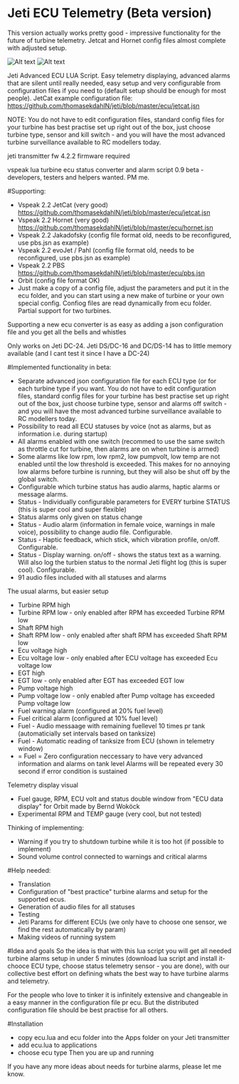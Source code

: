# Jeti ECU Telemetry (Beta version)
This version actually works pretty good - impressive functionality for the future of turbine telemetry. Jetcat and Hornet config files almost complete with adjusted setup.

![Alt text](https://raw.github.com/thomasekdahlN/jeti/tree/master/screenshots/Alarm%20Shaft%20RPM%20low.png?raw=true "Optional Title")
![Alt text](https://raw.github.com/thomasekdahlN/jeti/tree/master/screenshots/Flight%20logg%20-%20preheat%20status.png?raw=true "Optional Title")


Jeti Advanced ECU LUA Script. Easy telemetry displaying, advanced alarms that are silent until really needed, easy setup and very configurable from configuration files if you need to (default setup should be enough for most people). JetCat example configuration file: https://github.com/thomasekdahlN/jeti/blob/master/ecu/jetcat.jsn

NOTE: You do not have to edit configuration files, standard config files for your turbine has best practise set up right out of the box, just choose turbine type, sensor and kill switch - and you will have the most advanced turbine surveillance available to RC modellers today.

jeti transmitter fw 4.2.2 firmware required

vspeak lua turbine ecu status converter and alarm script 0.9 beta - developers, testers and helpers wanted. PM me.

#Supporting:
- Vspeak 2.2 JetCat (very good) https://github.com/thomasekdahlN/jeti/blob/master/ecu/jetcat.jsn
- Vspeak 2.2 Hornet (very good) https://github.com/thomasekdahlN/jeti/blob/master/ecu/hornet.jsn
- Vspeak 2.2 Jakadofsky (config file format old, needs to be reconfigured, use pbs.jsn as example)
- Vspeak 2.2 evoJet / Pahl  (config file format old, needs to be reconfigured, use pbs.jsn as example)
- Vspeak 2.2 PBS  https://github.com/thomasekdahlN/jeti/blob/master/ecu/pbs.jsn
- Orbit (config file format OK)
- Just make a copy of a config file, adjust the parameters and put it in the ecu folder, and you can start using a new make of turbine or your own special config. Confiog files are read dynamically from ecu folder.
Partial support for two turbines.

Supporting a new ecu converter is as easy as adding a json configuration file and you get all the bells and whistles

Only works on Jeti DC-24. Jeti DS/DC-16 and DC/DS-14 has to little memory available (and I cant test it since I have a DC-24)

#Implemented functionality in beta:
- Separate advanced json configuration file for each ECU type (or for each turbine type if you want. You do not have to edit configuration files, standard config files for your turbine has best practise set up right out of the box, just choose turbine type, sensor and alarms off switch - and you will have the most advanced turbine surveillance available to RC modellers today.
- Possibility to read all ECU statuses by voice (not as alarms, but as information i.e. during startup)
- All alarms enabled with one switch (recommed to use the same switch as throttle cut for turbine, then alarms are on when turbine is armed)
- Some alarms like low rpm, low rpm2, low pumpvolt, low temp are not enabled until the low threshold is exceeded. This makes for no annoying low alarms before turbine is running, but they will also be shut off by the global switch.
- Configurable which turbine status has audio alarms, haptic alarms or message alarms.
- Status - Individually configurable parameters for EVERY turbine STATUS (this is super cool and super flexible)
- Status alarms only given on status change
- Status - Audio alarm (information in female voice, warnings in male voice), possibility to change audio file. Configurable.
- Status - Haptic feedback, which stick, which vibration profile, on/off. Configurable.
- Status - Display warning. on/off - shows the status text as a warning. Will also log the turbien status to the normal Jeti flight log (this is super cool). Configurable.
- 91 audio files included with all statuses and alarms

The usual alarms, but easier setup
- Turbine RPM high
- Turbine RPM low - only enabled after RPM has exceeded Turbine RPM low
- Shaft RPM high
- Shaft RPM low - only enabled after shaft RPM has exceeded Shaft RPM low
- Ecu voltage high
- Ecu voltage low - only enabled after ECU voltage has exceeded Ecu voltage low
- EGT high
- EGT low - only enabled after EGT has exceeded EGT low 
- Pump voltage high
- Pump voltage low - only enabled after Pump voltage has exceeded Pump voltage low
- Fuel warning alarm (configured at 20% fuel level)
- Fuel critical alarm (configured at 10% fuel level)
- Fuel - Audio messaage with remaining fuellevel 10 times pr tank (automaticially set intervals based on tanksize)
- Fuel - Automatic reading of tanksize from ECU (shown in telemetry window)
- = Fuel = Zero configuration neccessary to have very advanced information and alarms on tank level
Alarms will be repeated every 30 second if error condition is sustained

Telemetry display visual
- Fuel gauge, RPM, ECU volt and status double window  from "ECU data display" for Orbit made by Bernd Woköck
- Experimental RPM and TEMP gauge (very cool, but not tested)

Thinking of implementing:
- Warning if you try to shutdown turbine while it is too hot (if possible to implement)
- Sound volume control connected to warnings and critical alarms

#Help needed:
- Translation
- Configuration of "best practice" turbine alarms and setup for the supported ecus.
- Generation of audio files for all statuses
- Testing
- Jeti Params for different ECUs (we only have to choose one sensor, we find the rest automatically by param)
- Making videos of running system

#Idea and goals
So the idea is that with this lua script you will get all needed turbine alarms setup in under 5 minutes (download lua script and install it- chooce ECU type, choose status telemetry sensor - you are done), with our collective best effort on defining whats the best way to have turbine alarms and telemetry.

For the people who love to tinker it is infinitely extensive and changeable in a easy manner in the configuration file pr ecu. But the distributed configuration file should be best practise for all others.

#Installation
- copy ecu.lua and ecu folder into the Apps folder on your Jeti transmitter
- add ecu.lua to applications
- choose ecu type
Then you are up and running


If you have any more ideas about needs for turbine alarms, please let me know.
